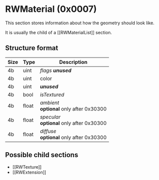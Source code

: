 # RWMaterial (0x0007)

This section stores information about how the geometry should look like.

It is usually the child of a [[RWMaterialList]] section.

## Structure format

| Size | Type | Description |
|------|------|-------------|
|  4b  | uint | _flags_ ___unused___
|  4b  | uint | color
|  4b  | uint | ___unused___
|  4b  | bool | _isTextured_
|  4b  |float | _ambient_ <br>__optional__ only after 0x30300
|  4b  |float | _specular_ <br>__optional__ only after 0x30300
|  4b  |float | _diffuse_ <br>__optional__ only after 0x30300

## Possible child sections

* [[RWTexture]]
* [[RWExtension]]
